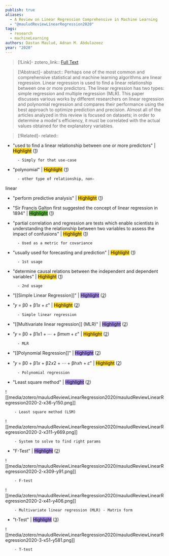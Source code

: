```yaml
---
publish: true
aliases:
  - A Review on Linear Regression Comprehensive in Machine Learning
  - "@mauludReviewLinearRegression2020"
tags:
  - research
  - machineLearning
authors: Dastan Maulud, Adnan M. Abdulazeez
year: "2020"
---
```



> [!Link]-
> zotero_link:: [Full Text](zotero://select/library/items/KAU965SY)

> [!Abstract]-
> abstract:: Perhaps one of the most common and comprehensive statistical and machine learning algorithms are linear regression. Linear regression is used to find a linear relationship between one or more predictors. The linear regression has two types: simple regression and multiple regression (MLR). This paper discusses various works by different researchers on linear regression and polynomial regression and compares their performance using the best approach to optimize prediction and precision. Almost all of the articles analyzed in this review is focused on datasets; in order to determine a model's efficiency, it must be correlated with the actual values obtained for the explanatory variables.

> [!Related]-
> related:: 

- "used to find a linear relationship between one or more predictors" | <mark style="background: #ffd400">Highlight</mark>   ([1](zotero://open-pdf/library/items/KAU965SY?page=1&annotation=SW3U6Z5F))
	
		- Simply for that use-case
	
- "polynomial" | <mark style="background: #ffd400">Highlight</mark>   ([1](zotero://open-pdf/library/items/KAU965SY?page=1&annotation=Y7C9EC5F))
	
		- other type of relationship, non-
linear
	
- "perform predictive analysis" | <mark style="background: #ffd400">Highlight</mark>   ([1](zotero://open-pdf/library/items/KAU965SY?page=1&annotation=6ZXQCNKV))
	
- "Sir Francis Galton first suggested the concept of linear regression in 1894" | <mark style="background: #5fb236">Highlight</mark>   ([1](zotero://open-pdf/library/items/KAU965SY?page=1&annotation=Q4YAXTX7))
	
- "partial correlation and regression are tests which enable scientists in understanding the relationship between two variables to assess the impact of confusions" | <mark style="background: #ffd400">Highlight</mark>   ([1](zotero://open-pdf/library/items/KAU965SY?page=1&annotation=2ANALB96))
	
		- Used as a metric for covariance
	
- "usually used for forecasting and prediction" | <mark style="background: #ffd400">Highlight</mark>   ([1](zotero://open-pdf/library/items/KAU965SY?page=1&annotation=9LTPWXWT))
	
		- 1st usage
	
- "determine causal relations between the independent and dependent variables" | <mark style="background: #ffd400">Highlight</mark>   ([1](zotero://open-pdf/library/items/KAU965SY?page=1&annotation=9QKS8MJE))
	
		- 2nd usage
	
- "[[Simple Linear Regression]]" | <mark style="background: #a28ae5">Highlight</mark>   ([2](zotero://open-pdf/library/items/KAU965SY?page=2&annotation=PDKYUK4N))
	
- "𝑦 = β0 + β1𝑥 + 𝜀" | <mark style="background: #ffd400">Highlight</mark>   ([2](zotero://open-pdf/library/items/KAU965SY?page=2&annotation=L7ZBAXTE))
	
		- Simple linear regression
	
- "[[Multivariate linear regression]] (MLR)" | <mark style="background: #a28ae5">Highlight</mark>   ([2](zotero://open-pdf/library/items/KAU965SY?page=2&annotation=G2Z6ALMH))
	
- "𝑦 = β0 + β1x1 + ⋯ + β𝑚x𝑚 + 𝜀" | <mark style="background: #ffd400">Highlight</mark>   ([2](zotero://open-pdf/library/items/KAU965SY?page=2&annotation=U7N56URF))
	
		- MLR
	
- "[[Polynomial Regression]]" | <mark style="background: #a28ae5">Highlight</mark>   ([2](zotero://open-pdf/library/items/KAU965SY?page=2&annotation=PD6UVF23))
	
- "𝑦 = β0 + β1𝑥 + β2𝑥2 + ⋯ + βℎ𝑥ℎ + 𝜀" | <mark style="background: #ffd400">Highlight</mark>   ([2](zotero://open-pdf/library/items/KAU965SY?page=2&annotation=MDW3INMY))
	
		- Polynomial regression
	
- "Least square method" | <mark style="background: #a28ae5">Highlight</mark>   ([2](zotero://open-pdf/library/items/KAU965SY?page=2&annotation=QXS3BPM3))
	
![[media/zotero/mauludReviewLinearRegression2020/mauludReviewLinearRegression2020-2-x36-y150.png]]
	
		- Least square method (LSM)
	
![[media/zotero/mauludReviewLinearRegression2020/mauludReviewLinearRegression2020-2-x311-y669.png]]
	
		- System to solve to find right params
	
- "F-Test" | <mark style="background: #a28ae5">Highlight</mark>   ([2](zotero://open-pdf/library/items/KAU965SY?page=2&annotation=CUBC3V39))
	
![[media/zotero/mauludReviewLinearRegression2020/mauludReviewLinearRegression2020-2-x309-y91.png]]
	
		- F-test
	
![[media/zotero/mauludReviewLinearRegression2020/mauludReviewLinearRegression2020-2-x41-y406.png]]
	
		- Multivariate linear regression (MLR) - Matrix form
	
- "t-Test" | <mark style="background: #a28ae5">Highlight</mark>   ([3](zotero://open-pdf/library/items/KAU965SY?page=3&annotation=9Z2PN884))
	
![[media/zotero/mauludReviewLinearRegression2020/mauludReviewLinearRegression2020-3-x51-y581.png]]
	
		- T-test
	
